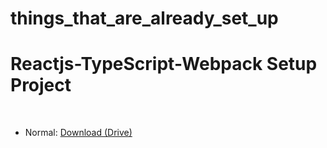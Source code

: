 # things_that_are_already_set_up
<h1>Reactjs-TypeScript-Webpack Setup Project</h1><br>
<ul>
  <li>Normal: <a href="https://drive.google.com/drive/folders/19CLmllDdwnLC1LhffFyXRp7cq9uHIgH-?usp=share_link">Download (Drive)</a></li>
</ul>
